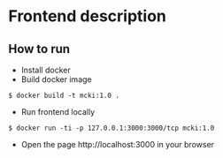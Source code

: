 # Frontend description

## How to run

- Install docker
- Build docker image
```
$ docker build -t mcki:1.0 .
```
- Run frontend locally
```
$ docker run -ti -p 127.0.0.1:3000:3000/tcp mcki:1.0
```
- Open the page http://localhost:3000 in your browser

